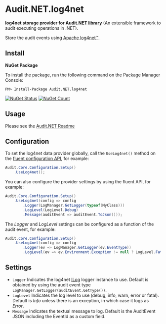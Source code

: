 ﻿# Audit.NET.log4net
**log4net storage provider for [Audit.NET library](https://github.com/thepirat000/Audit.NET)** (An extensible framework to audit executing operations in .NET).

Store the audit events using [Apache log4net™](https://logging.apache.org/log4net/).

## Install

**NuGet Package** 

To install the package, run the following command on the Package Manager Console:

```
PM> Install-Package Audit.NET.log4net
```

[![NuGet Status](https://img.shields.io/nuget/v/Audit.NET.log4net.svg?style=flat)](https://www.nuget.org/packages/Audit.NET.log4net/)
[![NuGet Count](https://img.shields.io/nuget/dt/Audit.NET.log4net.svg)](https://www.nuget.org/packages/Audit.NET.log4net/)

## Usage
Please see the [Audit.NET Readme](https://github.com/thepirat000/Audit.NET#usage)

## Configuration
To set the log4net data provider globally, call the `UseLog4net()` method on the [fluent configuration API](https://github.com/thepirat000/Audit.NET#configuration-fluent-api), for example:

```c#
Audit.Core.Configuration.Setup()
    .UseLog4net();
```

You can also configure the provider settings by using the fluent API, for example:
```c#
Audit.Core.Configuration.Setup()
    .UseLog4net(config => config
        .Logger(LogManager.GetLogger(typeof(MyClass)))        
        .LogLevel(LogLevel.Debug)
        .Message(auditEvent => auditEvent.ToJson()));
```

The _Logger_ and _LogLevel_ settings can be configured as a function of the audit event, for example:
```c#
Audit.Core.Configuration.Setup()
    .UseLog4net(config => config
        .Logger(ev => LogManager.GetLogger(ev.EventType))        
        .LogLevel(ev => ev.Environment.Exception != null ? LogLevel.Fatal : LogLevel.Info));
```

## Settings
- `Logger` Indicates the log4net [ILog](https://logging.apache.org/log4net/release/manual/introduction.html) logger instance to use. Default is obtained by using the audit event type `LogManager.GetLogger(auditEvent.GetType())`.
- `LogLevel` Indicates the log level to use (debug, info, warn, error or fatal). Default is _Info_ unless there is an exception, in which case it logs as _Error_.
- `Message` Indicates the textual message to log. Default is the AuditEvent JSON including the EventId as a custom field.

